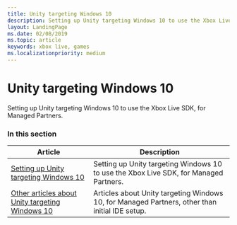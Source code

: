 ```yaml
---
title: Unity targeting Windows 10
description: Setting up Unity targeting Windows 10 to use the Xbox Live SDK, for Managed Partners.
layout: LandingPage
ms.date: 02/08/2019
ms.topic: article
keywords: xbox live, games
ms.localizationpriority: medium
---
```


# Unity targeting Windows 10

Setting up Unity targeting Windows 10 to use the Xbox Live SDK, for Managed Partners.


### In this section

| Article | Description |
|---------|-------------|
| [Setting up Unity targeting Windows 10](unity-win10-mp.md) | Setting up Unity targeting Windows 10 to use the Xbox Live SDK, for Managed Partners. |
| [Other articles about Unity targeting Windows 10](other/index.md) | Articles about Unity targeting Windows 10, for Managed Partners, other than initial IDE setup. |
